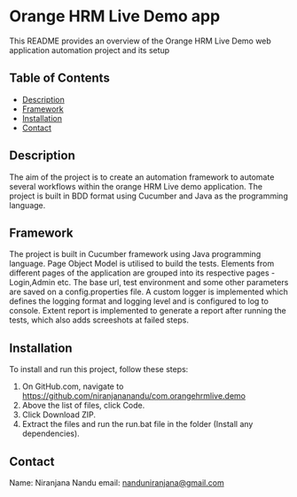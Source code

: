# Orange HRM Live Demo app

This README provides an overview of the Orange HRM Live Demo web application automation project and its setup

## Table of Contents

- [Description](#description)
- [Framework](#framework)
- [Installation](#installation)
- [Contact](#contact)

## Description

The aim of the project is to create an automation framework to automate several workflows within the orange HRM Live demo application. The project is built in BDD format using Cucumber and Java as the programming language.

## Framework
The project is built in Cucumber framework using Java programming language.
Page Object Model is utilised to build the tests. Elements from different pages of the application are grouped into its respective pages - Login,Admin etc.
The base url, test environment and some other parameters are saved on a config.properties file. 
A custom logger is implemented which defines the logging format and logging level and is configured to log to console. 
Extent report is implemented to generate a report after running the tests, which also adds screeshots at failed steps.
 
## Installation

To install and run this project, follow these steps:

1. On GitHub.com, navigate to https://github.com/niranjananandu/com.orangehrmlive.demo
2. Above the list of files, click Code.
3. Click Download ZIP.
4. Extract the files and run the run.bat file in the folder (Install any dependencies).

## Contact
Name: Niranjana Nandu
email: nanduniranjana@gmail.com


